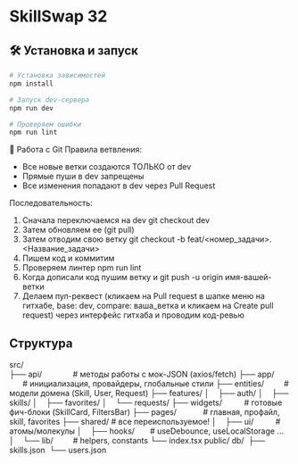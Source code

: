 # SkillSwap 32

## 🛠 Установка и запуск

```bash
# Установка зависимостей
npm install

# Запуск dev-сервера
npm run dev

# Проверяем ошибки
npm run lint

```
🌿 Работа с Git
Правила ветвления:
  - Все новые ветки создаются ТОЛЬКО от dev
  - Прямые пуши в dev запрещены
  - Все изменения попадают в dev через Pull Request

Последовательность:
  1. Сначала переключаемся на dev git checkout dev
  2. Затем обновляем ее (git pull)
  3. Затем отводим свою ветку git checkout -b feat/<номер_задачи>.<Название_задачи>
  4. Пишем код и коммитим
  5. Проверяем линтер npm run lint
  6. Когда дописали код пушим ветку и git push -u origin имя-вашей-ветки
  7. Делаем пул-реквест (кликаем на Pull request в шапке меню на гитхабе, base: dev, compare: ваша_ветка и кликаем на Create pull request) через интерфейс гитхаба и проводим код-ревью

## Структура

src/  
  ├── api/              # методы работы с мок-JSON (axios/fetch) 
  ├── app/              # инициализация, провайдеры, глобальные стили 
  ├── entities/         # модели домена (Skill, User, Request) 
  ├── features/ 
  │    ├── auth/ 
  │    ├── skills/ 
  │    ├── favorites/ 
  │    └── requests/ 
  ├── widgets/          # готовые фич-блоки (SkillCard, FiltersBar) 
  ├── pages/            # главная, профайл, skill, favorites 
  ├── shared/           # все переиспользуемое!
  │    ├── ui/          # атомы/молекулы 
  │    ├── hooks/       # useDebounce, useLocalStorage ... 
  │    └── lib/         # helpers, constants 
  └── index.tsx
  public/ 
  db/  
  ├── skills.json  
  └── users.json